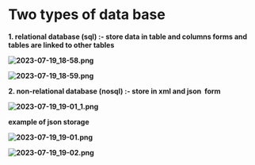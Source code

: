 # **Two types of data base**

**1\. relational database (sql) :- store data in table and columns forms and tables are linked to other tables**

**![2023-07-19_18-58.png](../../../_resources/2023-07-19_18-58.png)**

**![2023-07-19_18-59.png](../../../_resources/2023-07-19_18-59.png)**

**2\. non-relational database (nosql) :- store in xml and json  form**

**![2023-07-19_19-01_1.png](../../../_resources/2023-07-19_19-01_1.png)**

**example of json storage**

**![2023-07-19_19-01.png](../../../_resources/2023-07-19_19-01.png)**

**![2023-07-19_19-02.png](../../../_resources/2023-07-19_19-02.png)**